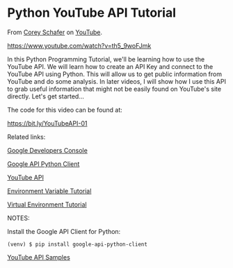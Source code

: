 # Python YouTube API Tutorial
From [Corey Schafer](https://www.youtube.com/channel/UCCezIgC97PvUuR4_gbFUs5g) on [YouTube](https://www.youtube.com).

https://www.youtube.com/watch?v=th5_9woFJmk

In this Python Programming Tutorial, we'll be learning how to use the YouTube API. We will learn how to create an API Key and connect to the YouTube API using Python. This will allow us to get public information from YouTube and do some analysis. In later videos, I will show how I use this API to grab useful information that might not be easily found on YouTube's site directly. Let's get started...

The code for this video can be found at:

https://bit.ly/YouTubeAPI-01

Related links:

[Google Developers Console](https://console.developers.google.com/)

[Google API Python Client](https://github.com/googleapis/google-api-python-client)

[YouTube API](https://developers.google.com/youtube/v3)

[Environment Variable Tutorial](https://youtu.be/5iWhQWVXosU)

[Virtual Environment Tutorial](https://youtu.be/Kg1Yvry_Ydk)

NOTES:

Install the Google API Client for Python:

```
(venv) $ pip install google-api-python-client
```

[YouTube API Samples](https://github.com/youtube/api-samples)

